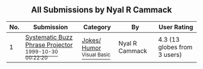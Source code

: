 ﻿<div align="center">

## All Submissions by Nyal R Cammack

</div>

No.  | Submission | Category | By   | User Rating
---- | ---------- | -------- | ---- | -----------
1 | [Systematic Buzz Phrase Projector<br /><sup>1999-10-30 00:22:20</sup>](https://github.com/Planet-Source-Code/nyal-r-cammack-systematic-buzz-phrase-projector__1-4241) | [Jokes/ Humor<br /><sup>Visual Basic</sup>](../ByCategory/jokes-humor__1-40.md) | Nyal R Cammack | 4.3 (13 globes from 3 users)
